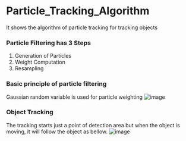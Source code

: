 # Particle_Tracking_Algorithm
It shows the algorithm of particle tracking for tracking objects

### Particle Filtering has 3 Steps
   1. Generation of Particles
   2. Weight Computation
   3. Resampling

### Basic principle of particle filtering
Gaussian random variable is used for particle weighting
![image](https://user-images.githubusercontent.com/52392004/88087194-804fdc00-cbc3-11ea-97a4-cc688e6ad4a7.png)

### Object Tracking 
The tracking starts just a point of detection area but when the object is moving, it will follow the object as bellow. 
![image](https://user-images.githubusercontent.com/52392004/88086797-e5ef9880-cbc2-11ea-8e74-c1c91ca25ed6.png)
